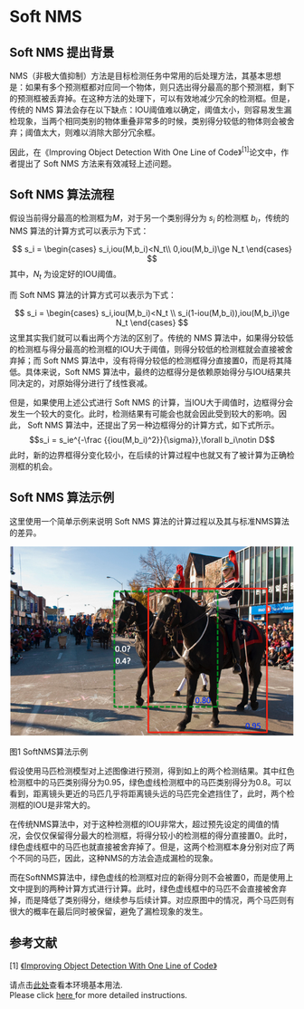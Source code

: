 # Soft NMS

## Soft NMS 提出背景

NMS（非极大值抑制）方法是目标检测任务中常用的后处理方法，其基本思想是：如果有多个预测框都对应同一个物体，则只选出得分最高的那个预测框，剩下的预测框被丢弃掉。在这种方法的处理下，可以有效地减少冗余的检测框。但是，传统的 NMS 算法会存在以下缺点：IOU阈值难以确定，阈值太小，则容易发生漏检现象，当两个相同类别的物体重叠非常多的时候，类别得分较低的物体则会被舍弃；阈值太大，则难以消除大部分冗余框。

因此，在《Improving Object Detection With One Line of Code》<sup>[1]</sup>论文中，作者提出了 Soft NMS 方法来有效减轻上述问题。

## Soft NMS 算法流程

假设当前得分最高的检测框为$M$，对于另一个类别得分为 $s_i$ 的检测框 $b_i$，传统的 NMS 算法的计算方式可以表示为下式：


$$
s_i = \begin{cases} 
  s_i,iou(M,b_i)<N_t\\
  0,iou(M,b_i)\ge N_t 
\end{cases}
 $$
其中，$N_t$ 为设定好的IOU阈值。

而 Soft NMS 算法的计算方式可以表示为下式：

$$
s_i = \begin{cases} 
  s_i,iou(M,b_i)<N_t \\
  s_i(1-iou(M,b_i)),iou(M,b_i)\ge N_t 
 \end{cases}
 $$
这里其实我们就可以看出两个方法的区别了。传统的 NMS 算法中，如果得分较低的检测框与得分最高的检测框的IOU大于阈值，则得分较低的检测框就会直接被舍弃掉；而 Soft NMS 算法中，没有将得分较低的检测框得分直接置0，而是将其降低。具体来说，Soft NMS 算法中，最终的边框得分是依赖原始得分与IOU结果共同决定的，对原始得分进行了线性衰减。

但是，如果使用上述公式进行 Soft NMS 的计算，当IOU大于阈值时，边框得分会发生一个较大的变化。此时，检测结果有可能会也就会因此受到较大的影响。因此， Soft NMS 算法中，还提出了另一种边框得分的计算方式，如下式所示。
$$s_i = s_ie^{-\frac {{iou(M,b_i)^2}}{\sigma}},\forall b_i\notin D$$
此时，新的边界框得分变化较小，在后续的计算过程中也就又有了被计算为正确检测框的机会。

## Soft NMS 算法示例

这里使用一个简单示例来说明 Soft NMS 算法的计算过程以及其与标准NMS算法的差异。

![图1 SoftNMS算法示例](../../../images/computer_vision/object_detection/SoftNMS.png)

图1 SoftNMS算法示例

假设使用马匹检测模型对上述图像进行预测，得到如上的两个检测结果。其中红色检测框中的马匹类别得分为0.95，绿色虚线检测框中的马匹类别得分为0.8。可以看到，距离镜头更近的马匹几乎将距离镜头远的马匹完全遮挡住了，此时，两个检测框的IOU是非常大的。

在传统NMS算法中，对于这种检测框的IOU非常大，超过预先设定的阈值的情况，会仅仅保留得分最大的检测框，将得分较小的检测框的得分直接置0。此时，绿色虚线框中的马匹也就直接被舍弃掉了。但是，这两个检测框本身分别对应了两个不同的马匹，因此，这种NMS的方法会造成漏检的现象。

而在SoftNMS算法中，绿色虚线的检测框对应的新得分则不会被置0，而是使用上文中提到的两种计算方式进行计算。此时，绿色虚线框中的马匹不会直接被舍弃掉，而是降低了类别得分，继续参与后续计算。对应原图中的情况，两个马匹则有很大的概率在最后同时被保留，避免了漏检现象的发生。

## 参考文献

[1] [《Improving Object Detection With One Line of Code》](https://link.zhihu.com/?target=http%3A//cn.arxiv.org/abs/1704.04503)

请点击[此处](https://ai.baidu.com/docs#/AIStudio_Project_Notebook/a38e5576)查看本环境基本用法.  <br>
Please click [here ](https://ai.baidu.com/docs#/AIStudio_Project_Notebook/a38e5576) for more detailed instructions. 
